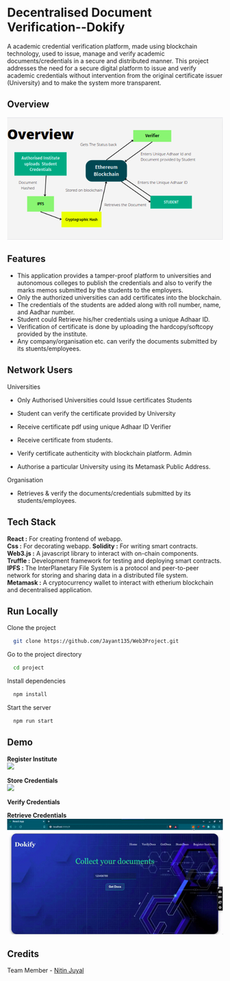 # Decentralised Document Verification--Dokify
A academic credential verification platform, made using blockchain technology, used to issue, manage and verify academic documents/credentials in a secure and distributed manner. This project addresses the need for a secure digital platform to issue and verify academic credentials without intervention from the original certificate issuer (University) and to make the system more transparent.


## Overview
![](Readmedata/overview.png)


## Features

- This application provides a tamper-proof platform to universities and autonomous colleges to publish the credentials and also to verify the marks memos submitted by the students to the employers.
- Only the authorized universities can add certificates into the blockchain.
- The credentials of the students are added along with roll number, name, and Aadhar number.
- Student could Retrieve his/her credentials using a unique Adhaar ID.
- Verification of certificate is done by uploading the hardcopy/softcopy provided by the institute.
- Any company/organisation etc. can verify the documents submitted by its stuents/employees.


## Network Users
Universities

- Only Authorised Universities could Issue certificates
Students

- Student can verify the certificate provided by University
- Receive certificate pdf using unique Adhaar ID
Verifier

- Receive certificate from students.
- Verify certificate authenticity with blockchain platform.
Admin

- Authorise a particular University using its Metamask Public Address.

Organisation
- Retrieves & verify the documents/credentials submitted by its students/employees.


## Tech Stack

**React :**  For creating frontend of webapp.  
**Css :** For decorating webapp. 
**Solidity :** For writing smart contracts.  
**Web3.js :** A javascript library to interact with on-chain components.  
**Truffle :** Development framework for testing and deploying smart contracts.  
**IPFS :** The InterPlanetary File System is a protocol and peer-to-peer network for storing and sharing data in a distributed file system.  
**Metamask :** A cryptocurrency wallet to interact with etherium blockchain and decentralised application.



## Run Locally

Clone the project

```bash
  git clone https://github.com/Jayant135/Web3Project.git
```

Go to the project directory

```bash
  cd project
```

Install dependencies

```bash
  npm install
```

Start the server

```bash
  npm run start
```

## Demo

**Register Institute**<br/>
![](Readmedata/RegisterInstitute.gif)

**Store Credentials**<br/>
![](Readmedata/store.gif)

**Verify Credentials**<br/>

**Retrieve Credentials**<br/>
![](Readmedata/GetDocs.gif)


## Credits
Team Member - [Nitin Juyal](https://github.com/NitinJuyal1610)

